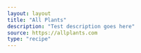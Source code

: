 ```yaml
---
layout: layout
title: "All Plants"
description: "Test description goes here"
source: https://allplants.com
type: "recipe"
---
```

